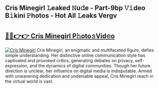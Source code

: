 ## Cris Minegirl 𝙻eaked 𝙽u𝚍e - Part-9bp 𝚅𝚒deo B𝚒kini 𝙿hotos - Hot All 𝙻eaks Vergv

# <h2><a href="http://ld6dxq.urlbe.top/?page=Cris+Minegirl">🔗🔗👉👉 Cris Minegirl P𝚑oto𝚜Vid𝚎o</a></h2>

[![Cris Minegirl](https://i.imgur.com/eBuTRDB.gif)](http://ld6dxq.urlbe.top/?page=Cris+Minegirl)
Cris Minegirl, an enigmatic and multifaceted figure, defies simple understanding. Her distinctive online communication style has captivated and provoked critics, generating debates on privacy, self-expression, and the dynamics of digital communities. Though her future direction is unclear, her influence on digital media is indisputable. Armed with unwavering dedication and undeniable appeal, Cris Minegirl reach in the virtual world is vast.
